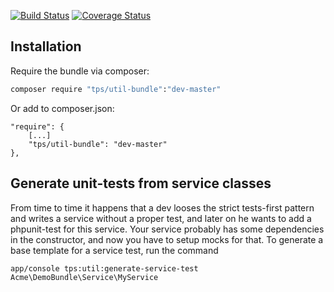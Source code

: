 [![Build Status](https://api.travis-ci.org/leberknecht/util-bundle.png)](https://travis-ci.org/leberknecht/util-bundle)
[![Coverage Status](https://coveralls.io/repos/leberknecht/util-bundle/badge.png)](https://coveralls.io/r/leberknecht/util-bundle)

## Installation

Require the bundle via composer:

```bash
composer require "tps/util-bundle":"dev-master"
```

Or add to composer.json:

    "require": {
        [...]
        "tps/util-bundle": "dev-master"
    },

## Generate unit-tests from service classes
From time to time it happens that a dev looses the strict tests-first pattern and writes a service
without a proper test, and later on he wants to add a phpunit-test for this service. 
Your service probably has some dependencies in the constructor, and now you have to setup mocks for that.
To generate a base template for a service test, run the command

    app/console tps:util:generate-service-test Acme\DemoBundle\Service\MyService


